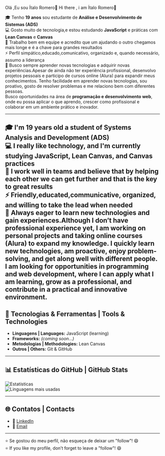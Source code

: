 Olá ,Eu sou Ítalo Romero👋
Hi there , i am Ítalo Romero👋


🎓 Tenho **19 anos**  sou estudante de **Análise e Desenvolvimento de Sistemas (ADS)**  
💻 Gosto muito de tecnologia,e estou estudando **JavaScript** e práticas com **Lean Canvas** e **Canvas**  
🤝 Trabalho bem em equipe e acredito que um ajudando o outro chegamos mais longe e é a chave para grandes resultados  
⚡ Perfil simpático,educado,comunicativo, organizado e, quando necessário, assumo a liderança  
🚀 Busco sempre aprender novas tecnologias e adquirir novas experiências.Apesar de ainda não ter experiência profissional, desenvolvo projetos pessoais e participo de cursos online (Alura) para expandir meus conhecimentos. Tenho facilidade em aprender novas tecnologias, sou proativo, gosto de resolver problemas e me relaciono bem com diferentes pessoas.  
Busco oportunidades na área de **programação e desenvolvimento web**, onde eu possa aplicar o que aprendo, crescer como profissional e colaborar em um ambiente prático e inovador.  

---

🎓 I'm **19 years old**  a student of **Systems Analysis and Development (ADS)**  
💻 I really like technology, and I'm currently studying **JavaScript**, **Lean Canvas**, and **Canvas** practices  
🤝 I work well in teams and believe that by helping each other we can get further and that is the key to great results  
⚡ Friendly,educated,communicative, organized, and willing to take the lead when needed  
🚀 Always eager to learn new technologies and gain experiences.Although I don’t have professional experience yet, I am working on personal projects and taking online courses (Alura) to expand my knowledge. I quickly learn new technologies, am proactive, enjoy problem-solving, and get along well with different people.  
I am looking for opportunities in **programming and web development**, where I can apply what I am learning, grow as a professional, and contribute in a practical and innovative environment.
---

## 🔧 Tecnologias & Ferramentas | Tools & Technologies  
- **Linguagens | Languages:** JavaScript (learning)  
- **Frameworks:** *(coming soon...)*  
- **Metodologias | Methodologies:** Lean Canvas  
- **Outros | Others:** Git & GitHub  

---

## 📊 Estatísticas do GitHub | GitHub Stats  
![Estatísticas](https://github-readme-stats.vercel.app/api?username=Italorsm&show_icons=true&theme=dracula)  
![Linguagens mais usadas](https://github-readme-stats.vercel.app/api/top-langs/?username=Italorsm&layout=compact&theme=dracula)  

---

## 🌐 Contatos | Contacts  

- 💼 [LinkedIn](https://www.linkedin.com/in/italoorsm)  
- 📧 [Email](mailto:italoorsm@gmail.com)   

---
⭐ Se gostou do meu perfil, não esqueça de deixar um "follow"! 😄  
⭐ If you like my profile, don’t forget to leave a "follow"! 😄
